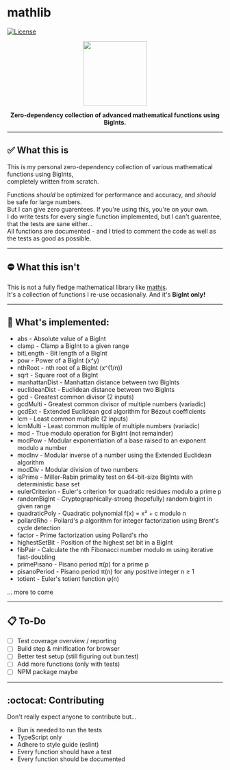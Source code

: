 # mathlib
[![License](https://img.shields.io/github/license/NullDev/mathlib?label=License&logo=Creative%20Commons)](https://github.com/NullDev/mathlib/blob/master/LICENSE)

<p align="center"><img height="150" width="auto" src="https://arithmetica.xyz/img/img.png" /></p>
<p align="center"><b>Zero-dependency collection of advanced mathematical functions using BigInts.</b></p>

<hr>

## ✅ What this is

This is my personal zero-dependency collection of various mathematical functions using BigInts, <br>
completely written from scratch. <br>

Functions _should_ be optimized for performance and accuracy, and _should_ be safe for large numbers. <br>
But I can give zero guarentees. If you're using this, you're on your own. <br>
I do write tests for every single function implemented, but I can't guarentee, that the tests are sane either... <br>
All functions are documented - and I tried to comment the code as well as the tests as good as possible.

<hr>

## ⛔ What this isn't

This is not a fully fledge mathematical library like [mathjs](https://mathjs.org/). <br>
It's a collection of functions I re-use occasionally. And it's **BigInt only!**

<hr>

## 📜 What's implemented:

- abs - Absolute value of a BigInt
- clamp - Clamp a BigInt to a given range
- bitLength - Bit length of a BigInt
- pow - Power of a BigInt (x^y)
- nthRoot - nth root of a BigInt (x^(1/n))
- sqrt - Square root of a BigInt
- manhattanDist - Manhattan distance between two BigInts
- euclideanDist - Euclidean distance between two BigInts
- gcd - Greatest common divisor (2 inputs)
- gcdMulti - Greatest common divisor of multiple numbers (variadic)
- gcdExt - Extended Euclidean gcd algorithm for Bézout coefficients
- lcm - Least common multiple (2 inputs)
- lcmMulti - Least common multiple of multiple numbers (variadic)
- mod - True modulo operation for BigInt (not remainder)
- modPow - Modular exponentiation of a base raised to an exponent modulo a number
- modInv - Modular inverse of a number using the Extended Euclidean algorithm
- modDiv - Modular division of two numbers
- isPrime - Miller-Rabin primality test on 64-bit-size BigInts with deterministic base set
- eulerCriterion - Euler's criterion for quadratic residues modulo a prime p
- randomBigInt - Cryptographically-strong (hopefully) random bigint in given range
- quadraticPoly - Quadratic polynomial f(x) = x² + c modulo n
- pollardRho - Pollard's ρ algorithm for integer factorization using Brent's cycle detection
- factor - Prime factorization using Pollard's rho
- highestSetBit - Position of the highest set bit in a BigInt
- fibPair - Calculate the nth Fibonacci number modulo m using iterative fast-doubling
- primePisano - Pisano period π(p) for a prime p
- pisanoPeriod - Pisano period π(n) for any positive integer n ≥ 1
- totient - Euler's totient function φ(n)

... more to come

<hr>

## 📋 To-Do

- [ ] Test coverage overview / reporting
- [ ] Build step & minification for browser
- [ ] Better test setup (still figuring out bun:test)
- [ ] Add more functions (only with tests)
- [ ] NPM package maybe

<hr>

## :octocat: Contributing

Don't really expect anyone to contribute but...
- Bun is needed to run the tests
- TypeScript only
- Adhere to style guide (eslint)
- Every function should have a test
- Every function should be documented

<br>
